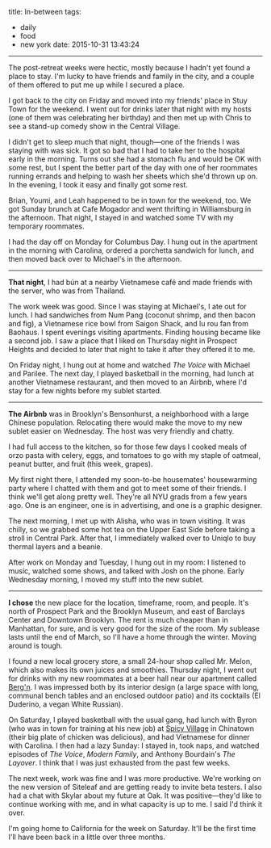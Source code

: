 title: In-between
tags:
  - daily
  - food
  - new york
date: 2015-10-31 13:43:24
---

The post-retreat weeks were hectic, mostly because I hadn't yet found a place to stay. I'm lucky to have friends and family in the city, and a couple of them offered to put me up while I secured a place.

I got back to the city on Friday and moved into my friends' place in Stuy Town for the weekend. I went out for drinks later that night with my hosts (one of them was celebrating her birthday) and then met up with Chris to see a stand-up comedy show in the Central Village.

I didn't get to sleep much that night, though—one of the friends I was staying with was sick. It got so bad that I had to take her to the hospital early in the morning. Turns out she had a stomach flu and would be OK with some rest, but I spent the better part of the day with one of her roommates running errands and helping to wash her sheets which she'd thrown up on. In the evening, I took it easy and finally got some rest.

Brian, Youmi, and Leah happened to be in town for the weekend, too. We got Sunday brunch at Cafe Mogador and went thrifting in Williamsburg in the afternoon. That night, I stayed in and watched some TV with my temporary roommates.

I had the day off on Monday for Columbus Day. I hung out in the apartment in the morning with Carolina, ordered a porchetta sandwich for lunch, and then moved back over to Michael's in the afternoon.

---
**That night**, I had bún at a nearby Vietnamese café and made friends with the server, who was from Thailand.

The work week was good. Since I was staying at Michael's, I ate out for lunch. I had sandwiches from Num Pang (coconut shrimp, and then bacon and fig), a Vietnamese rice bowl from Saigon Shack, and lu rou fan from Baohaus. I spent evenings visiting apartments. Finding housing became like a second job. I saw a place that I liked on Thursday night in Prospect Heights and decided to later that night to take it after they offered it to me.

On Friday night, I hung out at home and watched *The Voice* with Michael and Parilee. The next day, I played basketball in the morning, had lunch at another Vietnamese restaurant, and then moved to an Airbnb, where I'd stay for a few nights before my sublet started.

---
**The Airbnb** was in Brooklyn's Bensonhurst, a neighborhood with a large Chinese population. Relocating there would make the move to my new sublet easier on Wednesday. The host was very friendly and chatty.

I had full access to the kitchen, so for those few days I cooked meals of orzo pasta with celery, eggs, and tomatoes to go with my staple of oatmeal, peanut butter, and fruit (this week, grapes).

My first night there, I attended my soon-to-be housemates' housewarming party where I chatted with them and got to meet some of their friends. I think we'll get along pretty well. They're all NYU grads from a few years ago. One is an engineer, one is in advertising, and one is a graphic designer.

The next morning, I met up with Alisha, who was in town visiting. It was chilly, so we grabbed some hot tea on the Upper East Side before taking a stroll in Central Park. After that, I immediately walked over to Uniqlo to buy thermal layers and a beanie.

After work on Monday and Tuesday, I hung out in my room: I listened to music, watched some shows, and talked with Josh on the phone. Early Wednesday morning, I moved my stuff into the new sublet.

---
**I chose** the new place for the location, timeframe, room, and people. It's north of Prospect Park and the Brooklyn Museum, and east of Barclays Center and Downtown Brooklyn. The rent is much cheaper than in Manhattan, for sure, and is very good for the size of the room. My sublease lasts until the end of March, so I'll have a home through the winter. Moving around is tough.

I found a new local grocery store, a small 24-hour shop called Mr. Melon, which also makes its own juices and smoothies. Thursday night, I went out for drinks with my new roommates at a beer hall near our apartment called [Berg'n](http://www.bergn.com/). I was impressed both by its interior design (a large space with long, communal bench tables and an enclosed outdoor patio) and its cocktails (El Duderino, a vegan White Russian).

On Saturday, I played basketball with the usual gang, had lunch with Byron (who was in town for training at his new job) at [Spicy Village](http://www.spicyvillagenyc.com/) in Chinatown (their big plate of chicken was delicious), and had Vietnamese for dinner with Carolina. I then had a lazy Sunday: I stayed in, took naps, and watched episodes of *The Voice*, *Modern Family*, and Anthony Bourdain's *The Layover*. I think that I was just exhausted from the past few weeks.

The next week, work was fine and I was more productive. We're working on the new version of Siteleaf and are getting ready to invite beta testers. I also had a chat with Skylar about my future at Oak. It was positive—they'd like to continue working with me, and in what capacity is up to me. I said I'd think it over.

I'm going home to California for the week on Saturday. It'll be the first time I'll have been back in a little over three months.
